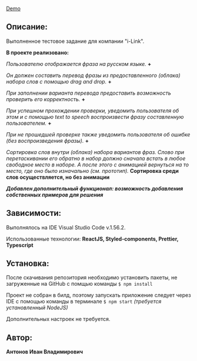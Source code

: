 <a href="https://logpose.github.io/i-Link-Test/">Demo</a>

## Описание: 
Выполненное тестовое задание для компании "i-Link".

**В проекте реализовано:**

_Пользователю отображается фраза на русском языке._ **+**

_Он должен составить перевод фразы из предоставленного (облака) набора слов с помощью drag and drop._ **+**

_При заполнении варианта перевода предоставить возможность проверить его корректность._ **+**

_При успешном прохождении проверки, уведомить пользователя об этом и с помощью text to speech воспроизвести фразу составленную пользователем._ **+**

_При не прошедшей проверке также уведомить пользователя об ошибке (без воспроизведения фразы)._ **+**

_Сортировка слов внутри (облака) набора вариантов фраз. Слово при перетаскивании его обратно в набор должно сначала встать в любое свободное место в наборе. А после этого с анимацией вернуться на то место, где оно было изначально (см. прототип)._
**Сортировка среди слов осуществляется, но без анимации**

_**Добавлен дополнительный функционал: возможность добавления собственных примеров для решения**_

## Зависимости:

Выполнялось на IDE Visual Studio Code v.1.56.2.

Использованные технологии: **ReactJS, Styled-components, Prettier, Typescript**

## Установка: 

После скачивания репозитория необходимо установить пакеты, не загруженные на GitHub c помщью команды
```$ npm install```

Проект не собран в билд, поэтому запускать приложение следует через IDE с помощью команды в терминале ```$ npm start``` _(требуется установленный NodeJS)_

Дополнительных настроек не требуется.

## Автор:

**Антонов Иван Владимирович**
